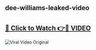 ## dee-williams-leaked-video 

# <h2><a href="http://freeplayer.one?title=dee-williams-leaked-video&ref=21J">🔗 Click to Watch 👉🔴 VIDEO</a></h2>

<a href="http://freeplayer.one?title=dee-williams-leaked-video&ref=21J" rel="nofollow" data-target="animated-image.originalLink"><img src="https://i.ibb.co.com/xMMVF88/686577567.gif" alt="Viral Video Original" style="max-width: 100%; display: inline-block;" data-target="animated-image.originalImage"></a>

